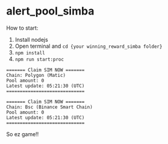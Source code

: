 # alert_pool_simba


How to start:

1.  Install nodejs
2.  Open terminal and ```cd {your winning_reward_simba folder}```
3.  ```npm install```
4.  ```npm run start:proc```


```
======= Claim SIM NOW ======= 
Chain: Polygon (Matic) 
Pool amount: 0 
Latest update: 05:21:30 (UTC) 
=============================
```


```
======= Claim SIM NOW ======= 
Chain: Bsc (Binance Smart Chain) 
Pool amount: 0 
Latest update: 05:21:30 (UTC) 
=============================
```

So ez game!!
